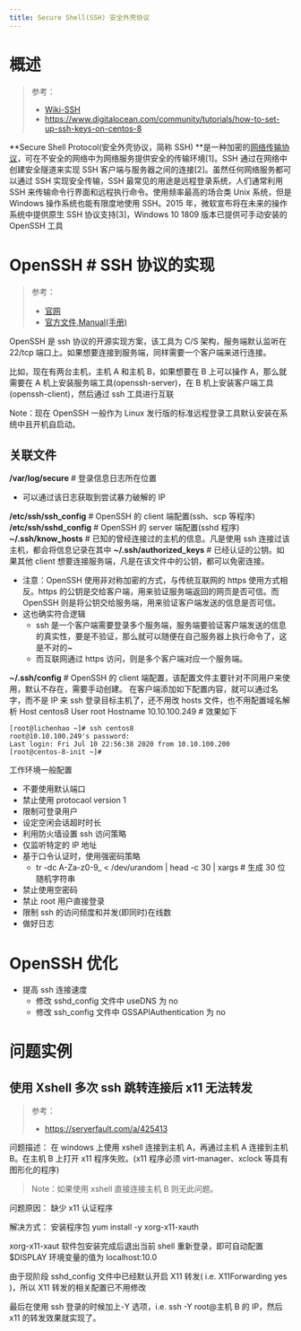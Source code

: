 ```yaml
---
title: Secure Shell(SSH) 安全外壳协议
---
```


# 概述

> 参考：
> - [Wiki-SSH](https://en.wikipedia.org/wiki/Secure_Shell_Protocol)
> - <https://www.digitalocean.com/community/tutorials/how-to-set-up-ssh-keys-on-centos-8>

**Secure Shell Protocol(安全外壳协议，简称 SSH) **是一种加密的[网络传输协议](https://zh.wikipedia.org/wiki/%E7%BD%91%E7%BB%9C%E4%BC%A0%E8%BE%93%E5%8D%8F%E8%AE%AE)，可在不安全的网络中为网络服务提供安全的传输环境\[1]。SSH 通过在网络中创建安全隧道来实现 SSH 客户端与服务器之间的连接\[2]。虽然任何网络服务都可以通过 SSH 实现安全传输，SSH 最常见的用途是远程登录系统，人们通常利用 SSH 来传输命令行界面和远程执行命令。使用频率最高的场合类 Unix 系统，但是 Windows 操作系统也能有限度地使用 SSH。2015 年，微软宣布将在未来的操作系统中提供原生 SSH 协议支持\[3]，Windows 10 1809 版本已提供可手动安装的 OpenSSH 工具

# OpenSSH # SSH 协议的实现

> 参考：
> - [官网](https://www.openssh.com/)
> - [官方文件,Manual(手册)](https://www.openssh.com/manual.html)

OpenSSH 是 ssh 协议的开源实现方案，该工具为 C/S 架构，服务端默认监听在 22/tcp 端口上。如果想要连接到服务端，同样需要一个客户端来进行连接。

比如，现在有两台主机，主机 A 和主机 B，如果想要在 B 上可以操作 A，那么就需要在 A 机上安装服务端工具(openssh-server)，在 B 机上安装客户端工具(openssh-client)，然后通过 ssh 工具进行互联

Note：现在 OpenSSH 一般作为 Linux 发行版的标准远程登录工具默认安装在系统中且开机自启动。

## 关联文件

**/var/log/secure** # 登录信息日志所在位置

- 可以通过该日志获取到尝试暴力破解的 IP

**/etc/ssh/ssh_config** # OpenSSH 的 client 端配置(ssh、scp 等程序)
**/etc/ssh/sshd_config** # OpenSSH 的 server 端配置(sshd 程序)
**~/.ssh/know_hosts** # 已知的曾经连接过的主机的信息。凡是使用 ssh 连接过该主机，都会将信息记录在其中
**~/.ssh/authorized_keys** # 已经认证的公钥。如果其他 client 想要连接服务端，凡是在该文件中的公钥，都可以免密连接。

- 注意：OpenSSH 使用非对称加密的方式，与传统互联网的 https 使用方式相反。https 的公钥是交给客户端，用来验证服务端返回的网页是否可信。而 OpenSSH 则是将公钥交给服务端，用来验证客户端发送的信息是否可信。
- 这也确实符合逻辑
  - ssh 是一个客户端需要登录多个服务端，服务端要验证客户端发送的信息的真实性，要是不验证，那么就可以随便在自己服务器上执行命令了，这是不对的~
  - 而互联网通过 https 访问，则是多个客户端对应一个服务端。

**~/.ssh/config** # OpenSSH 的 client 端配置，该配置文件主要针对不同用户来使用，默认不存在，需要手动创建。
&#x20;在客户端添加如下配置内容，就可以通过名字，而不是 IP 来 ssh 登录目标主机了，还不用改 hosts 文件，也不用配置域名解析
Host centos8 User root Hostname 10.10.100.249 # 效果如下

    [root@lichenhao ~]# ssh centos8
    root@10.10.100.249's password:
    Last login: Fri Jul 10 22:56:38 2020 from 10.10.100.200
    [root@centos-8-init ~]#

工作环境一般配置

- 不要使用默认端口
- 禁止使用 protocaol version 1
- 限制可登录用户
- 设定空闲会话超时时长
- 利用防火墙设置 ssh 访问策略
- 仅监听特定的 IP 地址
- 基于口令认证时，使用强密码策略
  - tr -dc A-Za-z0-9\_ < /dev/urandom | head -c 30 | xargs # 生成 30 位随机字符串
- 禁止使用空密码
- 禁止 root 用户直接登录
- 限制 ssh 的访问频度和并发(即同时)在线数
- 做好日志

# OpenSSH 优化

- 提高 ssh 连接速度
  - 修改 sshd_config 文件中 useDNS 为 no
  - 修改 ssh_config 文件中 GSSAPIAuthentication 为 no

# 问题实例

## 使用 Xshell 多次 ssh 跳转连接后 x11 无法转发

> 参考：
> - <https://serverfault.com/a/425413>

问题描述：
在 windows 上使用 xshell 连接到主机 A，再通过主机 A 连接到主机 B。在主机 B 上打开 x11 程序失败。(x11 程序必须 virt-manager、xclock 等具有图形化的程序)

> Note：如果使用 xshell 直接连接主机 B 则无此问题。

问题原因：
缺少 x11 认证程序

解决方式：
安装程序包 yum install -y xorg-x11-xauth

xorg-x11-xaut 软件包安装完成后退出当前 shell 重新登录，即可自动配置$DISPLAY 环境变量的值为 localhost:10.0

由于现阶段 sshd_config 文件中已经默认开启 X11 转发( i.e. X11Forwarding yes )，所以 X11 转发的相关配置已不用修改

最后在使用 ssh 登录的时候加上-Y 选项，i.e. ssh -Y root@主机 B 的 IP，然后 x11 的转发效果就实现了。

[
](https://serverfault.com/a/425413)
